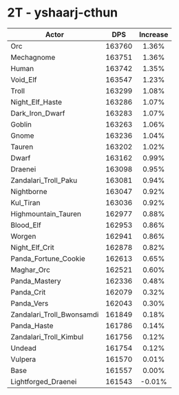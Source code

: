 # 2T - yshaarj-cthun
| Actor | DPS | Increase |
|---|:---:|:---:|
|Orc|163760|1.36%|
|Mechagnome|163751|1.36%|
|Human|163742|1.35%|
|Void_Elf|163547|1.23%|
|Troll|163299|1.08%|
|Night_Elf_Haste|163286|1.07%|
|Dark_Iron_Dwarf|163283|1.07%|
|Goblin|163263|1.06%|
|Gnome|163236|1.04%|
|Tauren|163202|1.02%|
|Dwarf|163162|0.99%|
|Draenei|163098|0.95%|
|Zandalari_Troll_Paku|163081|0.94%|
|Nightborne|163047|0.92%|
|Kul_Tiran|163036|0.92%|
|Highmountain_Tauren|162977|0.88%|
|Blood_Elf|162953|0.86%|
|Worgen|162941|0.86%|
|Night_Elf_Crit|162878|0.82%|
|Panda_Fortune_Cookie|162613|0.65%|
|Maghar_Orc|162521|0.60%|
|Panda_Mastery|162336|0.48%|
|Panda_Crit|162079|0.32%|
|Panda_Vers|162043|0.30%|
|Zandalari_Troll_Bwonsamdi|161849|0.18%|
|Panda_Haste|161786|0.14%|
|Zandalari_Troll_Kimbul|161756|0.12%|
|Undead|161754|0.12%|
|Vulpera|161570|0.01%|
|Base|161557|0.00%|
|Lightforged_Draenei|161543|-0.01%|
